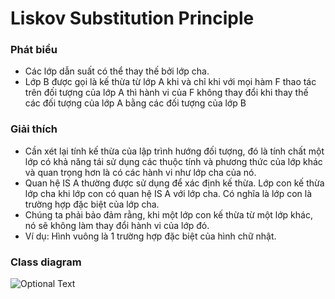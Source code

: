 # Liskov Substitution Principle
### Phát biểu
- Các lớp dẫn suất có thể thay thế bởi lớp cha.
- Lớp B được gọi là kế thừa từ lớp A khi và chỉ khi với mọi hàm F thao tác trên đối tượng của lớp A
thì hành vi của F không thay đổi khi thay thế các đối tượng của lớp A bằng các đối tượng của lớp B
### Giải thích
- Cần xét lại tính kế thừa của lập trình hướng đối tượng, đó là tính chất một lớp có khả năng tái sử dụng các thuộc tính
và phương thức của lớp khác và quan trọng hơn là có các hành vi như lớp cha của nó.
- Quan hệ IS A thường được sử dụng để xác định kế thừa. Lớp con kế thừa lớp cha khi lớp con có quan hệ IS A với lớp cha.
Có nghĩa là lớp con là trường hợp đặc biệt của lớp cha.
- Chúng ta phải bảo đảm rằng, khi một lớp con kế thừa từ một lớp khác, nó sẽ không làm thay đổi hành vi của lớp đó.
- Ví dụ: Hình vuông là 1 trường hợp đặc biệt của hình chữ nhật.
### Class diagram
![Optional Text](../open-closed-principle/OPR.png)